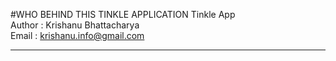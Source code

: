 #WHO BEHIND THIS TINKLE APPLICATION
Tinkle App  
Author : Krishanu Bhattacharya  
Email : krishanu.info@gmail.com
______________________________________________
